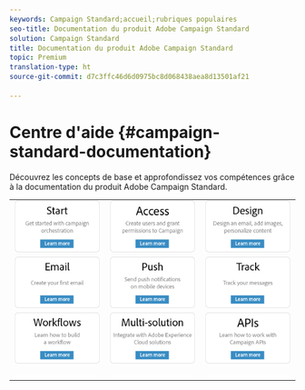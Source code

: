 ```yaml
---
keywords: Campaign Standard;accueil;rubriques populaires
seo-title: Documentation du produit Adobe Campaign Standard
solution: Campaign Standard
title: Documentation du produit Adobe Campaign Standard
topic: Premium
translation-type: ht
source-git-commit: d7c3ffc46d6d0975bc8d068438aea8d13501af21

---
```



# Centre d'aide {#campaign-standard-documentation}

Découvrez les concepts de base et approfondissez vos compétences grâce à la documentation du produit Adobe Campaign Standard.

|  |  |  |
|:---:|:---:|:---:|
| [![image](/help/assets/start-400.png)](/help/start/using/campaign-orchestration.md) | [![image](/help/assets/access-400.png)](/help/administration/using/about-access-management.md) | [![image](/help/assets/design-400.png)](/help/designing/using/about-email-content-design.md) |
| [![image](/help/assets/email-400.png)](/help/channels/using/creating-an-email.md) | [![image](/help/assets/push-400.png)](/help/channels/using/about-push-notifications.md) | [![image](/help/assets/track-400.png)](/help/sending/using/tracking-messages.md) |
| [![image](/help/assets/workflows-400.png)](/help/automating/using/building-a-workflow.md) | [![image](/help/assets/multi-400.png)](/help/integrating/using/about-campaign-integrations.md) | [![image](/help/assets/api-400.png)](https://docs.campaign.adobe.com/doc/standard/en/api/ACS_API.html) |
| [![image](/help/assets/empty123456791.png)](https://docs.adobe.com/content/help/fr/campaign-standard/using/campaign-standard-home.html) | [![image](/help/assets/empty123456791.png)](https://docs.adobe.com/content/help/fr/campaign-standard/using/campaign-standard-home.html) | [![image](/help/assets/empty123456791.png)](https://docs.adobe.com/content/help/fr/campaign-standard/using/campaign-standard-home.html) |
